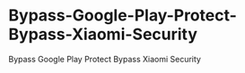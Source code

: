 # Bypass-Google-Play-Protect-Bypass-Xiaomi-Security
Bypass Google Play Protect Bypass Xiaomi Security
